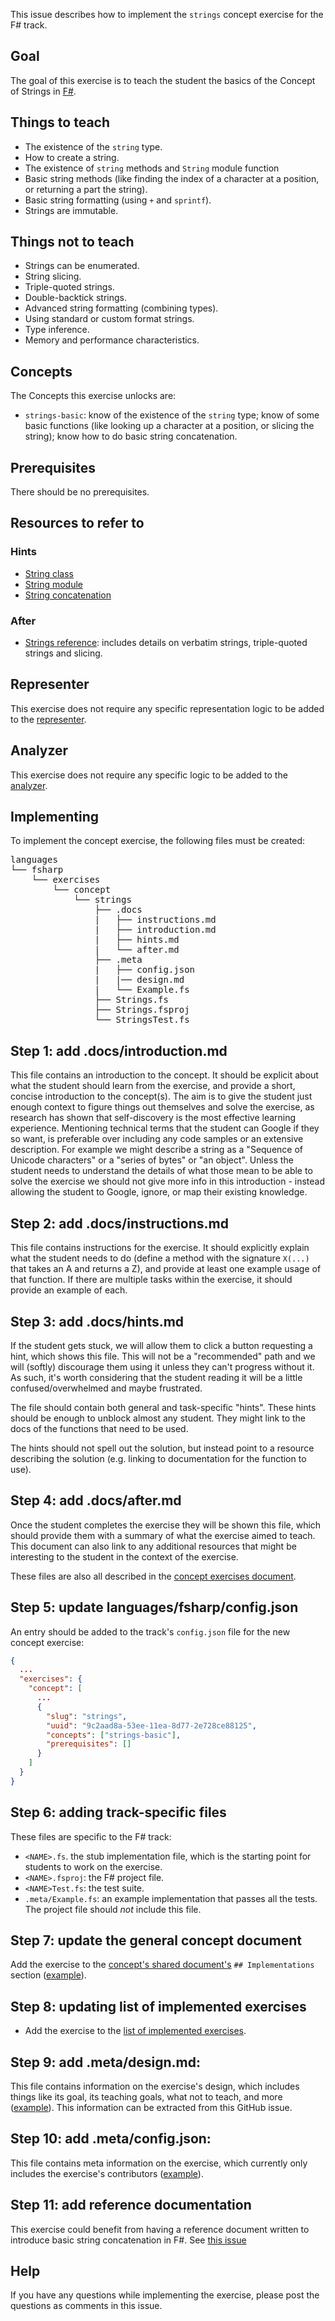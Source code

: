 This issue describes how to implement the `strings` concept exercise for the F# track.

## Goal

The goal of this exercise is to teach the student the basics of the Concept of Strings in [F#][docs.microsoft.com-string].

## Things to teach

- The existence of the `string` type.
- How to create a string.
- The existence of `string` methods and `String` module function
- Basic string methods (like finding the index of a character at a position, or returning a part the string).
- Basic string formatting (using `+` and `sprintf`).
- Strings are immutable.

## Things not to teach

- Strings can be enumerated.
- String slicing.
- Triple-quoted strings.
- Double-backtick strings.
- Advanced string formatting (combining types).
- Using standard or custom format strings.
- Type inference.
- Memory and performance characteristics.

## Concepts

The Concepts this exercise unlocks are:

- `strings-basic`: know of the existence of the `string` type; know of some basic functions (like looking up a character at a position, or slicing the string); know how to do basic string concatenation.

## Prerequisites

There should be no prerequisites.

## Resources to refer to

### Hints

- [String class][docs.microsoft.com-string]
- [String module][docs.microsoft.com-string-module]
- [String concatenation][docs.microsoft.com-string-concatenation]

### After

- [Strings reference](https://docs.microsoft.com/en-us/dotnet/fsharp/language-reference/strings): includes details on verbatim strings, triple-quoted strings and slicing.

## Representer

This exercise does not require any specific representation logic to be added to the [representer][representer].

## Analyzer

This exercise does not require any specific logic to be added to the [analyzer][analyzer].

## Implementing

To implement the concept exercise, the following files must be created:

<pre>
languages
└── fsharp
    └── exercises
        └── concept
            └── strings
                ├── .docs
                |   ├── instructions.md
                |   ├── introduction.md
                |   ├── hints.md
                |   └── after.md
                ├── .meta
                |   ├── config.json
                |   |── design.md
                |   └── Example.fs
                ├── Strings.fs
                ├── Strings.fsproj
                └── StringsTest.fs
</pre>

## Step 1: add .docs/introduction.md

This file contains an introduction to the concept. It should be explicit about what the student should learn from the exercise, and provide a short, concise introduction to the concept(s). The aim is to give the student just enough context to figure things out themselves and solve the exercise, as research has shown that self-discovery is the most effective learning experience. Mentioning technical terms that the student can Google if they so want, is preferable over including any code samples or an extensive description. For example we might describe a string as a "Sequence of Unicode characters" or a "series of bytes" or "an object". Unless the student needs to understand the details of what those mean to be able to solve the exercise we should not give more info in this introduction - instead allowing the student to Google, ignore, or map their existing knowledge.

## Step 2: add .docs/instructions.md

This file contains instructions for the exercise. It should explicitly explain what the student needs to do (define a method with the signature `X(...)` that takes an A and returns a Z), and provide at least one example usage of that function. If there are multiple tasks within the exercise, it should provide an example of each.

## Step 3: add .docs/hints.md

If the student gets stuck, we will allow them to click a button requesting a hint, which shows this file. This will not be a "recommended" path and we will (softly) discourage them using it unless they can't progress without it. As such, it's worth considering that the student reading it will be a little confused/overwhelmed and maybe frustrated.

The file should contain both general and task-specific "hints". These hints should be enough to unblock almost any student. They might link to the docs of the functions that need to be used.

The hints should not spell out the solution, but instead point to a resource describing the solution (e.g. linking to documentation for the function to use).

## Step 4: add .docs/after.md

Once the student completes the exercise they will be shown this file, which should provide them with a summary of what the exercise aimed to teach. This document can also link to any additional resources that might be interesting to the student in the context of the exercise.

These files are also all described in the [concept exercises document][docs-concept-exercises].

## Step 5: update languages/fsharp/config.json

An entry should be added to the track's `config.json` file for the new concept exercise:

```json
{
  ...
  "exercises": {
    "concept": [
      ...
      {
        "slug": "strings",
        "uuid": "9c2aad8a-53ee-11ea-8d77-2e728ce88125",
        "concepts": ["strings-basic"],
        "prerequisites": []
      }
    ]
  }
}
```

## Step 6: adding track-specific files

These files are specific to the F# track:

- `<NAME>.fs`. the stub implementation file, which is the starting point for students to work on the exercise.
- `<NAME>.fsproj`: the F# project file.
- `<NAME>Test.fs`: the test suite.
- `.meta/Example.fs`: an example implementation that passes all the tests. The project file should _not_ include this file.

## Step 7: update the general concept document

Add the exercise to the [concept's shared document's][reference] `## Implementations` section ([example](https://github.com/exercism/v3/blob/master/reference/types/string.md#implementations)).

## Step 8: updating list of implemented exercises

- Add the exercise to the [list of implemented exercises][implemented-exercises].

## Step 9: add .meta/design.md:

This file contains information on the exercise's design, which includes things like its goal, its teaching goals, what not to teach, and more ([example][meta-design]). This information can be extracted from this GitHub issue.

## Step 10: add .meta/config.json:

This file contains meta information on the exercise, which currently only includes the exercise's contributors ([example][meta-config.json]).

## Step 11: add reference documentation

This exercise could benefit from having a reference document written to introduce basic string concatenation in F#. See [this issue][string-concat-issue]

## Help

If you have any questions while implementing the exercise, please post the questions as comments in this issue.

[reference]: https://github.com/exercism/v3/blob/master/languages/fsharp/reference/README.md#reference-docs
[analyzer]: https://github.com/exercism/fsharp-analyzer
[representer]: https://github.com/exercism/fsharp-representer
[docs.microsoft.com-string]: https://docs.microsoft.com/en-us/dotnet/api/system.string?view=netcore-3.1
[how-to-implement-a-concept-exercise]: https://github.com/exercism/v3/blob/master/docs/maintainers/generic-how-to-implement-a-concept-exercise.md
[meta-design]: https://github.com/exercism/v3/blob/master/languages/csharp/exercises/concept/enums-advanced/.meta/design.md
[meta-config.json]: https://github.com/exercism/v3/blob/master/languages/csharp/exercises/concept/enums-advanced/.meta/config.json
[docs-concept-exercises]: https://github.com/exercism/v3/blob/master/docs/concept-exercises.md
[docs.microsoft.com-string-module]: https://msdn.microsoft.com/visualfsharpdocs/conceptual/core.string-module-%5bfsharp%5d
[docs.microsoft.com-string-concatenation]: https://docs.microsoft.com/en-us/dotnet/fsharp/language-reference/strings#string-operators
[string-concat-issue]: https://github.com/exercism/v3/issues/757
[implemented-exercises]: https://github.com/exercism/v3/tree/master/languages/fsharp/exercises/concept/README.md#implemented-exercises

